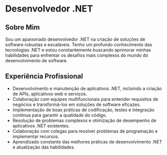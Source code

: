 # Desenvolvedor .NET

## Sobre Mim

Sou um apaixonado desenvolvedor .NET na criação de soluções de software robustas e escaláveis. Tenho um profundo conhecimento das tecnologias .NET e estou constantemente buscando aprimorar minhas habilidades para enfrentar os desafios mais complexos do mundo do desenvolvimento de software.

## Experiência Profissional

- Desenvolvimento e manutenção de aplicativos .NET, incluindo a criação de APIs, aplicativos web e serviços.
- Colaboração com equipes multifuncionais para entender requisitos de negócios e transformá-los em soluções de software eficazes.
- Implementação de boas práticas de codificação, testes e integração contínua para garantir a qualidade do código.
- Resolução de problemas complexos e otimização de desempenho de aplicativos .NET existentes.
- Colaboração com colegas para resolver problemas de programação e implementar recursos.
- Aprendizado constante das melhores práticas de desenvolvimento .NET e atualização das habilidades.

